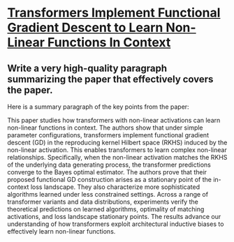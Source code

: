 # [Transformers Implement Functional Gradient Descent to Learn Non-Linear   Functions In Context](https://arxiv.org/abs/2312.06528)

## Write a very high-quality paragraph summarizing the paper that effectively covers the paper.

 Here is a summary paragraph of the key points from the paper:

This paper studies how transformers with non-linear activations can learn non-linear functions in context. The authors show that under simple parameter configurations, transformers implement functional gradient descent (GD) in the reproducing kernel Hilbert space (RKHS) induced by the non-linear activation. This enables transformers to learn complex non-linear relationships. Specifically, when the non-linear activation matches the RKHS of the underlying data generating process, the transformer predictions converge to the Bayes optimal estimator. The authors prove that their proposed functional GD construction arises as a stationary point of the in-context loss landscape. They also characterize more sophisticated algorithms learned under less constrained settings. Across a range of transformer variants and data distributions, experiments verify the theoretical predictions on learned algorithms, optimality of matching activations, and loss landscape stationary points. The results advance our understanding of how transformers exploit architectural inductive biases to effectively learn non-linear functions.
